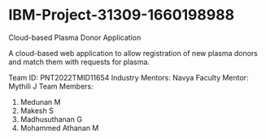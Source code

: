 # IBM-Project-31309-1660198988

Cloud-based Plasma Donor Application


A cloud-based web application to allow registration of new plasma donors and match them with requests for plasma.

Team ID: PNT2022TMID11654 
Industry Mentors: Navya
Faculty Mentor: Mythili J
Team Members:
1. Medunan M
2. Makesh S
3. Madhusuthanan G
4. Mohammed Athanan M
